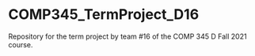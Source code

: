# COMP345_TermProject_D16
Repository for the term project by team #16 of the COMP 345 D Fall 2021 course.
